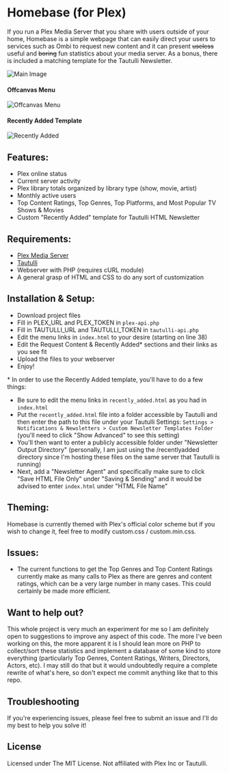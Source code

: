 # Homebase (for Plex)
If you run a Plex Media Server that you share with users outside of your home, Homebase is a simple webpage that can easily direct your users to services such as Ombi to request new content and it can present ~~useless~~ useful and ~~boring~~ fun statistics about your media server. As a bonus, there is included a matching template for the Tautulli Newsletter.

![Main Image](https://i.imgur.com/4qMQrhs.png)
#### Offcanvas Menu
![Offcanvas Menu](https://i.imgur.com/iV6mhAh.png)
#### Recently Added Template
![Recently Added](https://i.imgur.com/3TYcNx3.png)

## Features:
- Plex online status
- Current server activity
- Plex library totals organized by library type (show, movie, artist)
- Monthly active users
- Top Content Ratings, Top Genres, Top Platforms, and Most Popular TV Shows & Movies
- Custom "Recently Added" template for Tautulli HTML Newsletter

## Requirements:
- [Plex Media Server](https://www.plex.tv/)
- [Tautulli](https://tautulli.com/)
- Webserver with PHP (requires cURL module)
- A general grasp of HTML and CSS to do any sort of customization

## Installation & Setup:
- Download project files
- Fill in PLEX_URL and PLEX_TOKEN in `plex-api.php`
- Fill in TAUTULLI_URL and TAUTULLI_TOKEN in `tautulli-api.php`
- Edit the menu links in `index.html` to your desire (starting on line 38)
- Edit the Request Content & Recently Added&#42; sections and their links as you see fit
- Upload the files to your webserver
- Enjoy!

&#42; In order to use the Recently Added template, you'll have to do a few things:
- Be sure to edit the menu links in `recently_added.html` as you had in `index.html` 
- Put the `recently_added.html` file into a folder accessible by Tautulli and then enter the path to this file under your Tautulli Settings: `Settings > Notifications & Newsletters > Custom Newsletter Templates Folder` (you'll need to click "Show Advanced" to see this setting)
- You'll then want to enter a publicly accessible folder under "Newsletter Output Directory" (personally, I am just using the /recentlyadded directory since I'm hosting these files on the same server that Tautulli is running)
- Next, add a "Newsletter Agent" and specifically make sure to click "Save HTML File Only" under "Saving & Sending" and it would be advised to enter `index.html` under "HTML File Name"

## Theming:
Homebase is currently themed with Plex's official color scheme but if you wish to change it, feel free to modify custom.css / custom.min.css.

## Issues:
- The current functions to get the Top Genres and Top Content Ratings currently make as many calls to Plex as there are genres and content ratings, which can be a very large number in many cases. This could certainly be made more efficient.

## Want to help out?
This whole project is very much an experiment for me so I am definitely open to suggestions to improve any aspect of this code. The more I've been working on this, the more apparent it is I should lean more on PHP to collect/sort these statistics and implement a database of some kind to store everything (particularly Top Genres, Content Ratings, Writers, Directors, Actors, etc). I may still do that but it would undoubtedly require a complete rewrite of what's here, so don't expect me commit anything like that to this repo.

## Troubleshooting
If you're experiencing issues, please feel free to submit an issue and I'll do my best to help you solve it!

## License
Licensed under The MIT License. Not affiliated with Plex Inc or Tautulli.
